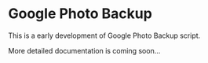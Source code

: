 # Google Photo Backup
This is a early development of Google Photo Backup script.

More detailed documentation is coming soon...